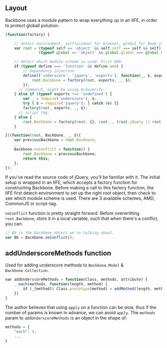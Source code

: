 ## Layout
Backbone uses a module pattern to wrap everything up in an IIFE, in order to protect globall polution:

```js
(function(factory) {

    // detect environment. self(window) for browser, global for Node.js
    var root = (typeof self == 'object' && self.self === self && self) ||
               (typeof global == 'object' && global.global === global && global);

    // detect which module scheme is used. First AMD.
    if (typeof define === 'function' && define.amd) {
        // Dependency injection
        define(['underscore', 'jquery', 'exports'], function(_, $, exports) {
            root.Backbone = factory(root, exports, _, $);
        });
      // CommonJS, might be using browserify.
    } else if (typeof exports !== 'undefined') {
        var _ = require('underscore'), $;
        try { $ = require('jquery'); } catch (e) {}
        factory(root, exports, _, $);
      // script tag.
    } else {
        root.Backbone = factory(root, {}, root._, (root.jQuery || root.Zepto || root.ender || root.$));
    }

})(function(root, Backbone, _, $){
    var previousBackbone = root.Backbone;
    ...
    Backbone.noConflict = function() {
        root.Backbone = previousBackbone;
        return this;
    };
});
```

If you've read the source code of jQuery, you'll be familiar with it.
The initial setup is wrapped in an IIFE, which accepts a factory function for constructing Backbone. Before making a call to this factory function, the IIFE first detech environment to set up the right root object, then check to see which module scheme is used. There are 3 available schemes, AMD, CommonJS or script-tag.

`noConflict` function is pretty straight forward. Before overwritting `root.Backbone`, store it in a local variable, such that when there's a conflict, you can:

```js
// Bb is the Backbone object we're talking about.
var Bb = Backbone.noConflict();
```

## addUnderscoreMethods function
Used for adding underscore methods to `Backbone.Model` & `Backbone.Collection`.

```js
var addUnderscoreMethods = function(Class, methods, attribute) {
    _.each(methods, function(length, method) {
        if (_[method]) Class.prototype[method] = addMethod(length, method, attribute);
    })
}
```

The author believes that using `apply` on a function can be slow, thus if the number of params is known in advance, we can avoid `apply`. The `methods` param to `addUnderscoreMethods` is an object in the shape of:

```js
methods = {
    "each": 3,
    ...
}
```